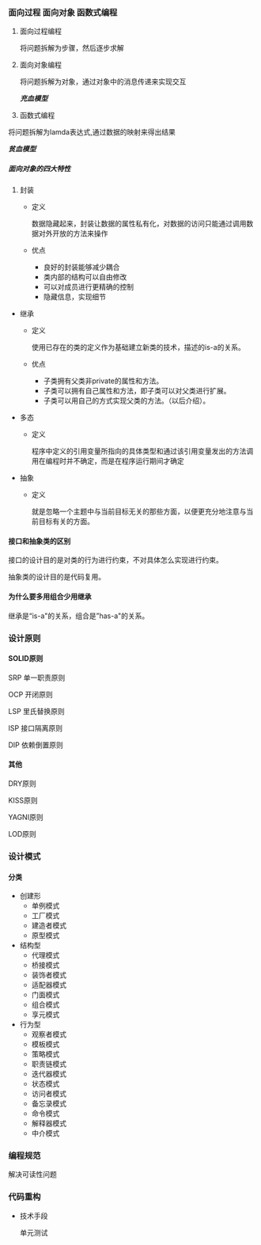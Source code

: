 ### 面向过程  面向对象 函数式编程

1. 面向过程编程

   将问题拆解为步骤，然后逐步求解

2. 面向对象编程

   将问题拆解为对象，通过对象中的消息传递来实现交互

   ***充血模型***

3.  函数式编程

   将问题拆解为lamda表达式,通过数据的映射来得出结果

   ***贫血模型***

##### 面向对象的四大特性

1. 封装

   - 定义

     数据隐藏起来，封装让数据的属性私有化，对数据的访问只能通过调用数据对外开放的方法来操作

   - 优点

     - 良好的封装能够减少耦合
     - 类内部的结构可以自由修改
     - 可以对成员进行更精确的控制
     - 隐藏信息，实现细节

- 继承

  - 定义

    使用已存在的类的定义作为基础建立新类的技术，描述的is-a的关系。

  - 优点

    - 子类拥有父类非private的属性和方法。
    - 子类可以拥有自己属性和方法，即子类可以对父类进行扩展。
    - 子类可以用自己的方式实现父类的方法。（以后介绍）。

- 多态

  - 定义

    程序中定义的引用变量所指向的具体类型和通过该引用变量发出的方法调用在编程时并不确定，而是在程序运行期间才确定

- 抽象

  - 定义

    就是忽略一个主题中与当前目标无关的那些方面，以便更充分地注意与当前目标有关的方面。

#### 接口和抽象类的区别

接口的设计目的是对类的行为进行约束，不对具体怎么实现进行约束。

抽象类的设计目的是代码复用。

#### 为什么要多用组合少用继承

继承是“is-a"的关系，组合是”has-a"的关系。



### 设计原则

#### SOLID原则

SRP 单一职责原则

OCP 开闭原则

LSP 里氏替换原则

ISP 接口隔离原则

DIP 依赖倒置原则

#### 其他

DRY原则

KISS原则

YAGNI原则

LOD原则



### 设计模式

#### 分类

- 创建形
  - 单例模式
  - 工厂模式
  - 建造者模式
  - 原型模式
- 结构型
  - 代理模式
  - 桥接模式
  - 装饰者模式
  - 适配器模式
  - 门面模式
  - 组合模式
  - 享元模式
- 行为型
  - 观察者模式
  - 模板模式
  - 策略模式
  - 职责链模式
  - 迭代器模式
  - 状态模式
  - 访问者模式
  - 备忘录模式
  - 命令模式
  - 解释器模式
  - 中介模式

### 编程规范

解决可读性问题

### 代码重构

- 技术手段

   单元测试








